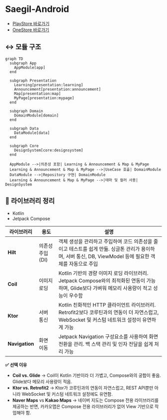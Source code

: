 # Saegil-Android
- [PlayStore 바로가기](https://play.google.com/store/apps/details?id=com.saegil.android)
- [OneStore 바로가기](https://m.onestore.co.kr/ko-kr/apps/appsDetail.omp?prodId=0001000714)


## ↔️ 모듈 구조

```mermaid
graph TD
  subgraph App
    AppModule[app]
  end

  subgraph Presentation
    Learning[presentation:learning]
    Announcement[presentation:announcement]
    Map[presentation:map]
    MyPage[presentation:mypage]
  end

  subgraph Domain
    DomainModule[domain]
  end

  subgraph Data
    DataModule[data]
  end

  subgraph Core
    DesignSystem[core:designsystem]
  end

  AppModule -->|의존성 포함| Learning & Announcement & Map & MyPage
  Learning & Announcement & Map & MyPage -->|UseCase 호출| DomainModule
  DataModule -->|Repository 구현| DomainModule
  Learning & Announcement & Map & MyPage -->|테마 및 컬러 사용| DesignSystem

```

## 📌 라이브러리 정리
- Kotlin
- Jetpack Compose

| 라이브러리          | 용도         | 설명                                                                                             |
|----------------|------------|------------------------------------------------------------------------------------------------|
| **Hilt**       | 의존성 주입(DI) | 객체 생성을 관리하고 주입하여 코드 의존성을 줄이고 테스트를 쉽게 만듦. 싱글톤 관리가 용이하며, 서버 통신, DB, ViewModel 등에 필요한 객체를 자동으로 주입 |
| **Coil**       | 이미지 로딩     | Kotlin 기반의 경량 이미지 로딩 라이브러리. Jetpack Compose와의 최적화된 연동이 가능하며, Glide보다 가벼워 메모리 사용량이 적고 성능이 우수함   |
| **Ktor**       | 서버 통신      | Kotlin 친화적인 HTTP 클라이언트 라이브러리. Retrofit2보다 코루틴과의 연동이 더 자연스럽고, WebSocket 및 커스텀 네트워크 설정이 유연하게 가능  |
| **Navigation** | 화면 이동      | Jetpack Navigation 구성요소를 사용하여 화면 전환을 관리. 백 스택 관리 및 인자 전달을 쉽게 처리 가능                             |

**✅ 선택 이유**

- **Coil vs. Glide** → Coil이 Kotlin 기반이라 더 가볍고, Compose와의 궁합이 좋음. Glide보다 메모리 사용량이 적음.
- **Ktor vs. Retrofit2** → Ktor가 코루틴과의 연동이 자연스럽고, REST API뿐만 아니라 WebSocket 및 커스텀 네트워크 설정에도 유연함.  
- **Naver Maps** vs **Kakao Maps** -> 네이버 지도는 Compose 전용 라이브러리를 제공하는 반면, 카카오맵은 Compose 전용 라이브러리가 없어 View 기반으로 작업해야 함.
